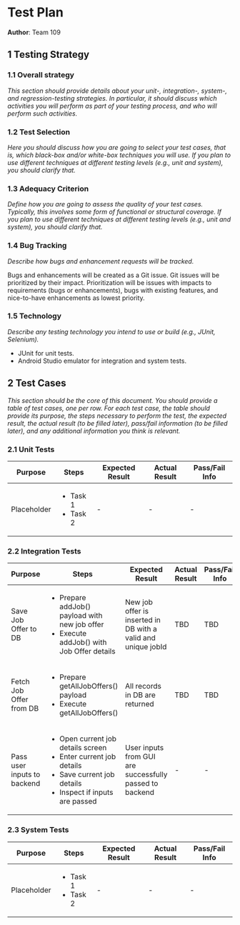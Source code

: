 # Test Plan

**Author**: Team 109

## 1 Testing Strategy

### 1.1 Overall strategy

*This section should provide details about your unit-, integration-, system-, and regression-testing strategies. In particular, it should discuss which activities you will perform as part of your testing process, and who will perform such activities.*

### 1.2 Test Selection

*Here you should discuss how you are going to select your test cases, that is, which black-box and/or white-box techniques you will use. If you plan to use different techniques at different testing levels (e.g., unit and system), you should clarify that.*

### 1.3 Adequacy Criterion

*Define how you are going to assess the quality of your test cases. Typically, this involves some form of functional or structural coverage. If you plan to use different techniques at different testing levels (e.g., unit and system), you should clarify that.*

### 1.4 Bug Tracking

*Describe how bugs and enhancement requests will be tracked.*

Bugs and enhancements will be created as a Git issue. Git issues will be prioritized by their impact. Prioritization will be issues with impacts to requirements (bugs or enhancements), bugs with existing features, and nice-to-have enhancements as lowest priority.

### 1.5 Technology

*Describe any testing technology you intend to use or build (e.g., JUnit, Selenium).*

* JUnit for unit tests.
* Android Studio emulator for integration and system tests.

## 2 Test Cases

*This section should be the core of this document. You should provide a table of test cases, one per row. For each test case, the table should provide its purpose, the steps necessary to perform the test, the expected result, the actual result (to be filled later), pass/fail information (to be filled later), and any additional information you think is relevant.*

### 2.1 Unit Tests

Purpose | Steps | Expected Result | Actual Result | Pass/Fail Info
------- | ----- | --------------- | ------------- | --------------
Placeholder | <ul><li>Task 1</li><li>Task 2</li></ul> | - | - | -

### 2.2 Integration Tests

Purpose | Steps | Expected Result | Actual Result | Pass/Fail Info
------- | ----- | --------------- | ------------- | --------------
Save Job Offer to DB | <ul><li>Prepare addJob() payload with new job offer</li><li>Execute addJob() with Job Offer details</li></ul> | New job offer is inserted in DB with a valid and unique jobId | TBD | TBD
Fetch Job Offer from DB | <ul><li>Prepare getAllJobOffers() payload</li><li>Execute getAllJobOffers()</li></ul> | All records in DB are returned | TBD | TBD
Pass user inputs to backend | <ul><li>Open current job details screen</li><li>Enter current job details</li><li>Save current job details</li><li>Inspect if inputs are passed</li></ul> | User inputs from GUI are successfully passed to backend | - | -

### 2.3 System Tests

Purpose | Steps | Expected Result | Actual Result | Pass/Fail Info
------- | ----- | --------------- | ------------- | --------------
Placeholder | <ul><li>Task 1</li><li>Task 2</li></ul> | - | - | -

